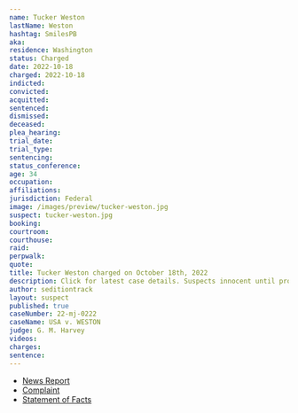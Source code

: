 ```yaml
---
name: Tucker Weston
lastName: Weston
hashtag: SmilesPB
aka:
residence: Washington
status: Charged
date: 2022-10-18
charged: 2022-10-18
indicted:
convicted:
acquitted:
sentenced:
dismissed:
deceased:
plea_hearing:
trial_date:
trial_type:
sentencing:
status_conference:
age: 34
occupation:
affiliations:
jurisdiction: Federal
image: /images/preview/tucker-weston.jpg
suspect: tucker-weston.jpg
booking:
courtroom:
courthouse:
raid:
perpwalk:
quote:
title: Tucker Weston charged on October 18th, 2022
description: Click for latest case details. Suspects innocent until proven guilty.
author: seditiontrack
layout: suspect
published: true
caseNumber: 22-mj-0222
caseName: USA v. WESTON
judge: G. M. Harvey
videos:
charges:
sentence:
---
```

- [News Report](https://www.king5.com/article/news/local/lynnwood-roommates-tucker-weston-jesse-watson-charged-jan-6-capitol-riot/281-3e9c3225-2a73-4000-a225-add81360977d)
- [Complaint](https://www.justice.gov/usao-dc/case-multi-defendant/file/1545596/download)
- [Statement of Facts](https://www.justice.gov/usao-dc/case-multi-defendant/file/1545601/download)
